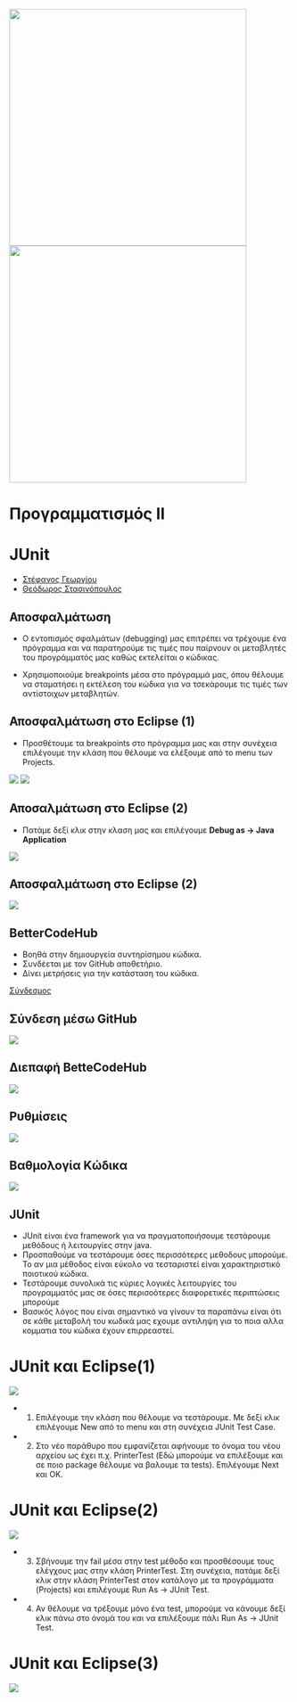 <img src="media/AUEB_logo.jpg" width="425" /> <img src="media/BA_Lab.png" width="425" />
# Προγραμματισμός ΙΙ
# JUnit

* [Στέφανος Γεωργίου](https://www.balab.aueb.gr/stefanos-georgiou.html)
* [Θεόδωρος Στασινόπουλος](https://www.balab.aueb.gr/theodore-stassinopoulos.html)


## Αποσφαλμάτωση

* Ο εντοπισμός σφαλμάτων (debugging) μας επιτρέπει να τρέχουμε ένα 
πρόγραμμα και να παρατηρούμε τις τιμές που παίρνουν οι μεταβλητές 
του προγράμματός μας καθώς εκτελείται ο κώδικας.

* Χρησιμοποιούμε breakpoints μέσα στο πρόγραμμά μας, όπου θέλουμε 
να σταματήσει η εκτέλεση του κώδικα για να τσεκάρουμε τις τιμές 
των αντίστοιχων μεταβλητών.


## Αποσφαλμάτωση στο Eclipse (1)

* Προσθέτουμε τα breakpoints στο πρόγραμμα μας και στην συνέχεια 
επιλέγουμε την κλάση που θέλουμε να ελέξουμε από το menu των  Projects.

![](media/debugging_2.png)
![](media/debugging_3.png)


## Αποσαλμάτωση στο Eclipse (2)

* Πατάμε δεξί κλικ στην κλαση μας και επιλέγουμε **Debug as -> Java Application**

![](media/debugging_1.png)


## Αποσφαλμάτωση στο Eclipse (2)

![](media/Debugging_5.png)


## BetterCodeHub

* Βοηθά στην δημιουργεία συντηρίσημου κώδικα.
* Συνδέεται με τον GitHub αποθετήριο. 
* Δίνει μετρήσεις για την κατάσταση του κώδικα.

[Σύνδεσμος](https://bettercodehub.com/)


## Σύνδεση μέσω GitHub

![](media/BetterCodeHub_1.png)


## Διεπαφή BetteCodeHub

![](media/BetterCodeHub_2.png)


## Ρυθμίσεις

![](media/BetterCodeHub_3.png)


## Βαθμολογία Κώδικα

![](media/BetterCode_Hub_4_resize.png)


## JUnit

* JUnit είναι ένα framework για να πραγματοποιήσουμε τεστάρουμε μεθόδους ή
λειτουργίες στην java.
* Προσπαθούμε να τεστάρουμε όσες περισσότερες μεθοδους μπορούμε. Το αν μια
μέθοδος είναι εύκολο να τεσταριστεί είναι χαρακτηριστικό ποιοτικού κώδικα.
* Τεστάρουμε συνολικά τις κύριες λογικές λειτουργίες του προγραμματός μας σε
όσες περισοότερες διαφορετικές περιπτώσεις μπορούμε
* Βασικός λόγος που είναι σημαντικό να γίνουν τα παραπάνω είναι ότι σε κάθε
μεταβολή του κωδικά μας εχουμε αντιληψη για το ποια αλλα κομματια του κώδικα
έχουν επιρρεαστεί.


# JUnit και Eclipse(1)

![](media/junit1.png)


* 1. Επιλέγουμε την κλάση που θέλουμε να τεστάρουμε. Με δεξί κλικ επιλέγουμε New
από το menu και στη συνέχεια JUnit Test Case.
* 2. Στο νέο παράθυρο που εμφανίζεται αφήνουμε το όνομα του νέου αρχείου
ως έχει π.χ. PrinterTest (Εδώ μπορούμε να επιλέξουμε και σε ποιο package θέλουμε
να βαλουμε τα tests). Eπιλέγουμε Next και ΟΚ.


# JUnit και Eclipse(2)

![](media/junit2.png)


* 3. Σβήνουμε την fail μέσα στην test μέθοδο και προσθέσουμε τους ελέγχους
μας στην κλάση PrinterTest. Στη συνέχεια, πατάμε δεξί κλικ στην κλάση PrinterTest
στον κατάλογο με τα προγράμματα (Projects) και επιλέγουμε
Run As -> JUnit Test.
* 4. Αν θέλουμε να τρέξουμε μόνο ένα test, μπορούμε να κάνουμε δεξί κλικ πάνω
στο όνομά του και να επιλέξουμε πάλι
Run As -> JUnit Test.


# JUnit και Eclipse(3)

![](media/junit3.png)

